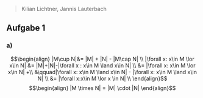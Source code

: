 > Kilian Lichtner, Jannis Lauterbach

## Aufgabe 1

### a)
$$\begin{align}
|M\cup N|&= |M| + |N| - |M\cap N| \\
|\forall x: x\in M \lor  x\in N| &= |M|+|N|-|\forall x : x\in M \land x\in N| \\
 &= |\forall x: x\in M \lor x\in N| +\\ 
 &\qquad|\forall x: x\in M \land x\in N| - |\forall x: x\in M \land x\in N| \\
 &= |\forall x:x\in M \lor x \in N| \\
\end{align}$$
$$\begin{align}
|M \times N| = |M| \cdot |N|
\end{align}$$
